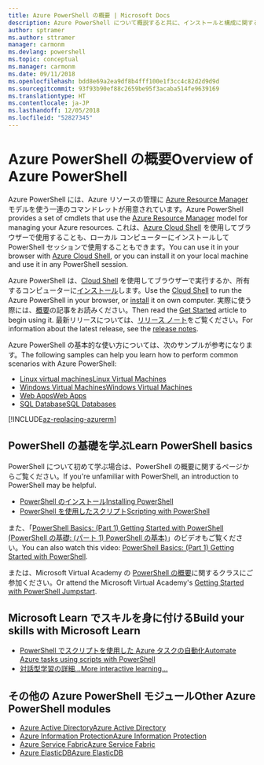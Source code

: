 ```yaml
---
title: Azure PowerShell の概要 | Microsoft Docs
description: Azure PowerShell について概説すると共に、インストールと構成に関するページへのリンクを紹介します。
author: sptramer
ms.author: sttramer
manager: carmonm
ms.devlang: powershell
ms.topic: conceptual
ms.manager: carmonm
ms.date: 09/11/2018
ms.openlocfilehash: bdd8e69a2ea9df8b4fff100e1f3cc4c82d2d9d9d
ms.sourcegitcommit: 93f93b90ef88c2659be95f3acaba514fe9639169
ms.translationtype: HT
ms.contentlocale: ja-JP
ms.lasthandoff: 12/05/2018
ms.locfileid: "52827345"
---
```

# <a name="overview-of-azure-powershell"></a><span data-ttu-id="4b6c3-103">Azure PowerShell の概要</span><span class="sxs-lookup"><span data-stu-id="4b6c3-103">Overview of Azure PowerShell</span></span>

<span data-ttu-id="4b6c3-104">Azure PowerShell には、Azure リソースの管理に [Azure Resource Manager](/azure/azure-resource-manager/resource-group-overview) モデルを使う一連のコマンドレットが用意されています。</span><span class="sxs-lookup"><span data-stu-id="4b6c3-104">Azure PowerShell provides a set of cmdlets that use the [Azure Resource Manager](/azure/azure-resource-manager/resource-group-overview) model for managing your Azure resources.</span></span> <span data-ttu-id="4b6c3-105">これは、[Azure Cloud Shell](/azure/cloud-shell/overview) を使用してブラウザーで使用することも、ローカル コンピューターにインストールして PowerShell セッションで使用することもできます。</span><span class="sxs-lookup"><span data-stu-id="4b6c3-105">You can use it in your browser with [Azure Cloud Shell](/azure/cloud-shell/overview), or you can install it on your local machine and use it in any PowerShell session.</span></span>

<span data-ttu-id="4b6c3-106">Azure PowerShell は、[Cloud Shell](/azure/cloud-shell/overview) を使用してブラウザーで実行するか、所有するコンピューターに[インストール](install-azurerm-ps.md)します。</span><span class="sxs-lookup"><span data-stu-id="4b6c3-106">Use the [Cloud Shell](/azure/cloud-shell/overview) to run the Azure PowerShell in your browser, or [install](install-azurerm-ps.md) it on own computer.</span></span> <span data-ttu-id="4b6c3-107">実際に使う際には、[概要](get-started-azureps.md)の記事をお読みください。</span><span class="sxs-lookup"><span data-stu-id="4b6c3-107">Then read the [Get Started](get-started-azureps.md) article to begin using it.</span></span> <span data-ttu-id="4b6c3-108">最新リリースについては、[リリース ノート](release-notes-azureps.md)をご覧ください。</span><span class="sxs-lookup"><span data-stu-id="4b6c3-108">For information about the latest release, see the [release notes](release-notes-azureps.md).</span></span>

<span data-ttu-id="4b6c3-109">Azure PowerShell の基本的な使い方については、次のサンプルが参考になります。</span><span class="sxs-lookup"><span data-stu-id="4b6c3-109">The following samples can help you learn how to perform common scenarios with Azure PowerShell:</span></span>

* [<span data-ttu-id="4b6c3-110">Linux virtual machines</span><span class="sxs-lookup"><span data-stu-id="4b6c3-110">Linux Virtual Machines</span></span>](/azure/virtual-machines/virtual-machines-linux-powershell-samples?toc=/powershell/azure/toc.json)
* [<span data-ttu-id="4b6c3-111">Windows Virtual Machines</span><span class="sxs-lookup"><span data-stu-id="4b6c3-111">Windows Virtual Machines</span></span>](/azure/virtual-machines/virtual-machines-windows-powershell-samples?toc=/powershell/azure/toc.json)
* [<span data-ttu-id="4b6c3-112">Web Apps</span><span class="sxs-lookup"><span data-stu-id="4b6c3-112">Web Apps</span></span>](/azure/app-service-web/app-service-powershell-samples?toc=/powershell/azure/toc.json)
* [<span data-ttu-id="4b6c3-113">SQL Database</span><span class="sxs-lookup"><span data-stu-id="4b6c3-113">SQL Databases</span></span>](/azure/sql-database/sql-database-powershell-samples?toc=/powershell/azure/toc.json)

[!INCLUDE[az-replacing-azurerm](../includes/az-replacing-azurerm.md)]

## <a name="learn-powershell-basics"></a><span data-ttu-id="4b6c3-114">PowerShell の基礎を学ぶ</span><span class="sxs-lookup"><span data-stu-id="4b6c3-114">Learn PowerShell basics</span></span>

<span data-ttu-id="4b6c3-115">PowerShell について初めて学ぶ場合は、PowerShell の概要に関するページからご覧ください。</span><span class="sxs-lookup"><span data-stu-id="4b6c3-115">If you're unfamiliar with PowerShell, an introduction to PowerShell may be helpful.</span></span>

* [<span data-ttu-id="4b6c3-116">PowerShell のインストール</span><span class="sxs-lookup"><span data-stu-id="4b6c3-116">Installing PowerShell</span></span>](/powershell/scripting/setup/installing-windows-powershell)
* [<span data-ttu-id="4b6c3-117">PowerShell を使用したスクリプト</span><span class="sxs-lookup"><span data-stu-id="4b6c3-117">Scripting with PowerShell</span></span>](/powershell/scripting/powershell-scripting)

<span data-ttu-id="4b6c3-118">また、「[PowerShell Basics: (Part 1) Getting Started with PowerShell (PowerShell の基礎: (パート 1) PowerShell の基本)](https://channel9.msdn.com/Blogs/Taste-of-Premier/PowerShellBasicsPart1)」のビデオもご覧ください。</span><span class="sxs-lookup"><span data-stu-id="4b6c3-118">You can also watch this video: [PowerShell Basics: (Part 1) Getting Started with PowerShell](https://channel9.msdn.com/Blogs/Taste-of-Premier/PowerShellBasicsPart1).</span></span>

<span data-ttu-id="4b6c3-119">または、Microsoft Virtual Academy の [PowerShell の概要](https://mva.microsoft.com/liveevents/powershell-jumpstart)に関するクラスにご参加ください。</span><span class="sxs-lookup"><span data-stu-id="4b6c3-119">Or attend the Microsoft Virtual Academy's [Getting Started with PowerShell Jumpstart](https://mva.microsoft.com/liveevents/powershell-jumpstart).</span></span>

## <a name="build-your-skills-with-microsoft-learn"></a><span data-ttu-id="4b6c3-120">Microsoft Learn でスキルを身に付ける</span><span class="sxs-lookup"><span data-stu-id="4b6c3-120">Build your skills with Microsoft Learn</span></span>

- [<span data-ttu-id="4b6c3-121">PowerShell でスクリプトを使用した Azure タスクの自動化</span><span class="sxs-lookup"><span data-stu-id="4b6c3-121">Automate Azure tasks using scripts with PowerShell</span></span>](/learn/modules/automate-azure-tasks-with-powershell/)
- [<span data-ttu-id="4b6c3-122">対話型学習の詳細...</span><span class="sxs-lookup"><span data-stu-id="4b6c3-122">More interactive learning...</span></span>](/learn/browse/?term=powershell)

## <a name="other-azure-powershell-modules"></a><span data-ttu-id="4b6c3-123">その他の Azure PowerShell モジュール</span><span class="sxs-lookup"><span data-stu-id="4b6c3-123">Other Azure PowerShell modules</span></span>

* [<span data-ttu-id="4b6c3-124">Azure Active Directory</span><span class="sxs-lookup"><span data-stu-id="4b6c3-124">Azure Active Directory</span></span>](/powershell/azure/active-directory/)
* [<span data-ttu-id="4b6c3-125">Azure Information Protection</span><span class="sxs-lookup"><span data-stu-id="4b6c3-125">Azure Information Protection</span></span>](/powershell/azure/aip/)
* [<span data-ttu-id="4b6c3-126">Azure Service Fabric</span><span class="sxs-lookup"><span data-stu-id="4b6c3-126">Azure Service Fabric</span></span>](/powershell/azure/service-fabric/)
* [<span data-ttu-id="4b6c3-127">Azure ElasticDB</span><span class="sxs-lookup"><span data-stu-id="4b6c3-127">Azure ElasticDB</span></span>](/powershell/azure/elasticdbjobs/)
